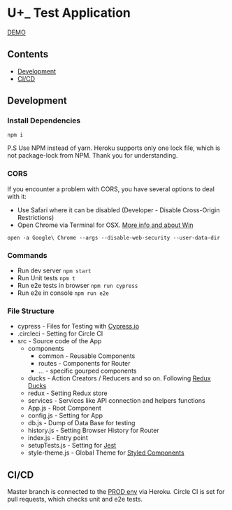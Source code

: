 # U+_ Test Application
[DEMO](https://uplus-test.herokuapp.com)

## Contents
- [Development](#development)
- [CI/CD](#ci/cd)

## Development
### Install Dependencies
```
npm i
```
P.S Use NPM instead of yarn. Heroku supports only one lock file, which is not package-lock from NPM. Thank you for understanding.

### CORS
If you encounter a problem with CORS, you have several options to deal with it:
- Use Safari where it can be disabled (Developer - Disable Cross-Origin Restrictions)
- Open Chrome via Terminal for OSX. [More info and about Win](https://stackoverflow.com/a/42024918)
```
open -a Google\ Chrome --args --disable-web-security --user-data-dir
```

### Commands
- Run dev server `npm start`
- Run Unit tests `npm t`
- Run e2e tests in browser `npm run cypress`
- Run e2e in console `npm run e2e`

### File Structure
- cypress - Files for Testing with [Cypress.io](https://www.cypress.io)
- .circleci - Setting for Circle CI
- src - Source code of the App
  - components
    - common - Reusable Components
    - routes - Components for Router
    - ... - specific gourped components
  - ducks - Action Creators / Reducers and so on. Following [Redux Ducks](https://github.com/erikras/ducks-modular-redux)
  - redux - Setting Redux store
  - services - Services like API connection and helpers functions
  - App.js - Root Component
  - config.js - Setting for App
  - db.js - Dump of Data Base for testing
  - history.js - Setting Browser History for Router
  - index.js - Entry point
  - setupTests.js - Setting for [Jest](https://jestjs.io/)
  - style-theme.js - Global Theme for [Styled Components](https://www.styled-components.com/)

## CI/CD

Master branch is connected to the [PROD env](https://uplus-test.herokuapp.com) via Heroku. Circle CI is set for pull requests, which checks unit and e2e tests.